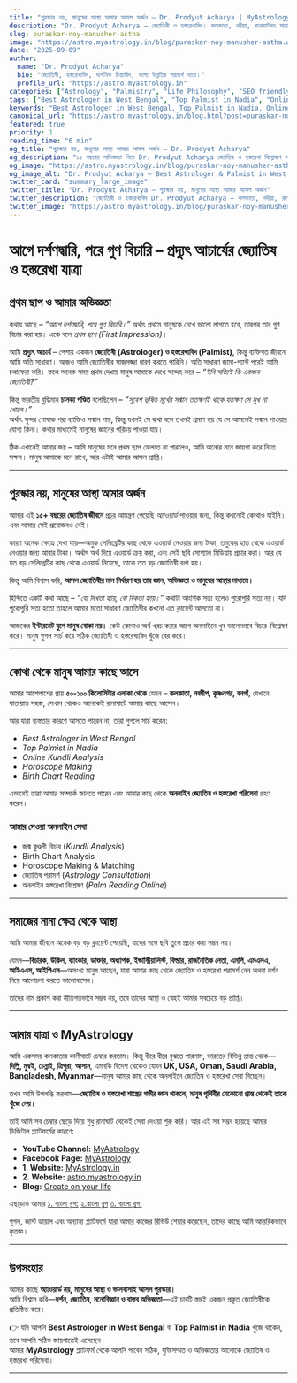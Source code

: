 ```yaml
---
title: "পুরস্কার নয়, মানুষের আস্থা আমার আসল অর্জন – Dr. Prodyut Acharya | MyAstrology"
description: "Dr. Prodyut Acharya – জ্যোতিষী ও হস্তরেখাবিদ। কলকাতা, নদীয়া, রানাঘাটসহ সারা ভারত ও বিদেশে অনলাইন জ্যোতিষ ও হস্তরেখা পরামর্শ প্রদান। মানুষের আস্থা, অভিজ্ঞতা ও দর্শনভিত্তিক সঠিক জ্যোতিষ বিশ্লেষণ।"
slug: puraskar-noy-manusher-astha
image: "https://astro.myastrology.in/blog/puraskar-noy-manusher-astha.webp"
date: "2025-09-09"
author:
  name: "Dr. Prodyut Acharya"
  bio: "জ্যোতিষী, হস্তরেখাবিদ, দার্শনিক চিন্তাবিদ, ভাগ্য উন্নতির পরামর্শ দাতা।"
  profile_url: "https://astro.myastrology.in"
categories: ["Astrology", "Palmistry", "Life Philosophy", "SEO friendly"]
tags: ["Best Astrologer in West Bengal", "Top Palmist in Nadia", "Online Kundli Analysis", "Horoscope Making", "Palm Reading Online", "MyAstrology"]
keywords: "Best Astrologer in West Bengal, Top Palmist in Nadia, Online Astrology Consultation, Kundli Analysis, Horoscope Making, Palm Reading Online, Dr. Prodyut Acharya, MyAstrology"
canonical_url: "https://astro.myastrology.in/blog.html?post=puraskar-noy-manusher-astha"
featured: true
priority: 1
reading_time: "6 min"
og_title: "পুরস্কার নয়, মানুষের আস্থা আমার আসল অর্জন – Dr. Prodyut Acharya"
og_description: "১৫ বছরের অভিজ্ঞতা নিয়ে Dr. Prodyut Acharya জ্যোতিষ ও হস্তরেখা বিশ্লেষণে মানুষের আস্থা অর্জন করেছেন। পুরস্কার নয়, দর্শন, যুক্তি ও অভিজ্ঞতার মাধ্যমেই তাঁর সাফল্য।"
og_image: "https://astro.myastrology.in/blog/puraskar-noy-manusher-astha.webp"
og_image_alt: "Dr. Prodyut Acharya – Best Astrologer & Palmist in West Bengal"
twitter_card: "summary_large_image"
twitter_title: "Dr. Prodyut Acharya – পুরস্কার নয়, মানুষের আস্থা আমার আসল অর্জন"
twitter_description: "জ্যোতিষী ও হস্তরেখাবিদ Dr. Prodyut Acharya – কলকাতা, নদীয়া, রানাঘাট থেকে সারা বিশ্বে অনলাইন Astrology & Palmistry Consultation।"
twitter_image: "https://astro.myastrology.in/blog/puraskar-noy-manusher-astha.webp"
---
```



# আগে দর্শণদ্বারি, পরে গুণ বিচারি – প্রদ্যুৎ আচার্যের জ্যোতিষ ও হস্তরেখা যাত্রা  

## প্রথম ছাপ ও আমার অভিজ্ঞতা  
কথায় আছে – *“আগে দর্শণদ্বারি, পরে গুণ বিচারি।”* অর্থাৎ প্রথমে মানুষকে দেখে ভালো লাগতে হবে, তারপর তার গুণ বিচার করা হয়। একে বলে *প্রথম ছাপ (First Impression)*।  

আমি **প্রদ্যুৎ আচার্য** – পেশায় একজন **জ্যোতিষী (Astrologer) ও হস্তরেখাবিদ (Palmist)**, কিন্তু ব্যক্তিগত জীবনে আমি অতি সাধারণ। আজও আমি জ্যোতিষীর সাজসজ্জা ধারণ করতে পারিনি। অতি সাধারণ জামা-প্যান্ট পরেই আমি চলাফেরা করি। ফলে অনেক সময় প্রথম দেখায় মানুষ আমাকে দেখে সন্দেহ করে – *“ইনি সত্যিই কি একজন জ্যোতিষী?”*  

কিন্তু ভারতীয় বুদ্ধিমান **চানক্য পণ্ডিত** বলেছিলেন – *“সুবেশ ভূষিত মূর্খের সন্মান ততক্ষণই থাকে যতক্ষণ সে মুখ না খোলে।”*  
অর্থাৎ সুন্দর পোষাক পরা ব্যাক্তিও সন্মান পায়, কিন্তু যখনই সে কথা বলে তখনই প্রমাণ হয় যে সে আসলেই সন্মান পাওয়ার যোগ্য কিনা। কথার মাধ্যমেই মানুষের জ্ঞানের পরিচয় পাওয়া যায়।  

ঠিক এখানেই আমার জয় – আমি মানুষের মনে প্রথম ছাপ ফেলতে না পারলেও, আমি অন্যের মনে জায়গা করে নিতে সক্ষম। মানুষ আমাকে মনে রাখে, আর এটাই আমার আসল প্রাপ্তি।  

---

## পুরস্কার নয়, মানুষের আস্থা আমার অর্জন  
আমার এই **১৫+ বছরের জ্যোতিষ জীবনে** প্রচুর আমন্ত্রণ পেয়েছি *অ্যাওয়ার্ড* পাওয়ার জন্য, কিন্তু কখনোই কোথাও যাইনি। এবং আমার সেই প্রয়োজনও নেই।  

কারণ অনেক ক্ষেত্রে দেখা যায়—অমুক সেলিব্রেটির কাছ থেকে এওয়ার্ড নেওয়ার জন্য টাকা, তমুকের হাত থেকে এওয়ার্ড নেওয়ার জন্য আবার টাকা। অর্থাৎ অর্থ দিয়ে এওয়ার্ড ক্রয় করা, এবং সেই ছবি সোশ্যাল মিডিয়ায় প্রচার করা। আর যে যত বড় সেলিব্রেটির কাছ থেকে এওয়ার্ড নিয়েছে, তাকে তত বড় জ্যোতিষী বলা হয়।  

কিন্তু আমি বিশ্বাস করি, **আসল জ্যোতিষীর মান নির্ধারণ হয় তার জ্ঞান, অভিজ্ঞতা ও মানুষের আস্থার মাধ্যমে।**  

হিন্দিতে একটি কথা আছে – *“যো দিখতা হ্যায়, বো বিকতা হ্যায়।”* কথাটা আংশিক সত্য হলেও পুরোপুরি সত্য নয়। যদি পুরোপুরি সত্য হতো তাহলে আমার মতো সাধারণ জ্যোতিষীর কখনো এত ক্লায়েন্ট আসতো না।  

আজকের **ইন্টারনেট যুগে মানুষ বোকা নয়।** কেউ কোথাও অর্থ খরচ করার আগে অনলাইনে খুব ভালোভাবে বিচার-বিশ্লেষণ করে। মানুষ গুগল সার্চ করে সঠিক জ্যোতিষী ও হস্তরেখাবিদ খুঁজে বের করে।  

---

## কোথা থেকে মানুষ আমার কাছে আসে  
আমার আশেপাশের প্রায় **৫০-১০০ কিলোমিটার এলাকা থেকে** যেমন – **কলকাতা, নবদ্বীপ, কৃষ্ণনগর, বনগাঁ**, যেখানে যাতায়াত সহজ, সেখান থেকেও অনেকেই রানাঘাটে আমার কাছে আসেন।  

আর যারা ব্যস্ততার কারণে আসতে পারেন না, তারা গুগলে সার্চ করেন:  
- *Best Astrologer in West Bengal*  
- *Top Palmist in Nadia*  
- *Online Kundli Analysis*  
- *Horoscope Making*  
- *Birth Chart Reading*  

এভাবেই তারা আমার সম্পর্কে জানতে পারেন এবং আমার কাছ থেকে **অনলাইন জ্যোতিষ ও হস্তরেখা পরিসেবা** গ্রহণ করেন।  

### আমার দেওয়া অনলাইন সেবা  
- জন্ম কুণ্ডলী বিচার (*Kundli Analysis*)  
- Birth Chart Analysis  
- Horoscope Making & Matching  
- জ্যোতিষ পরামর্শ (*Astrology Consultation*)  
- অনলাইন হস্তরেখা বিশ্লেষণ (*Palm Reading Online*)  

---

## সমাজের নানা ক্ষেত্র থেকে আস্থা  
আমি আমার জীবনে অনেক বড় বড় ক্লায়েন্ট পেয়েছি, যাদের সঙ্গে ছবি তুলে প্রচার করা সম্ভব নয়।  

যেমন—**বিচারক, উকিল, ব্যাংকার, ডাক্তার, অধ্যাপক, ইন্ডাস্ট্রিয়ালিস্ট, বিল্ডার, রাজনৈতিক নেতা, এমপি, এমএলএ, আইএএস, আইপিএস**—অসংখ্য মানুষ আছেন, যারা আমার কাছ থেকে জ্যোতিষ ও হস্তরেখা পরামর্শ নেন অথবা দর্শন নিয়ে আলোচনা করতে ভালোবাসেন।  

তাদের নাম প্রকাশ করা নীতিগতভাবে সম্ভব নয়, তবে তাদের আস্থা ও স্নেহই আমার সবচেয়ে বড় প্রাপ্তি।  

---

## আমার যাত্রা ও MyAstrology  
আমি একসময় কলকাতার কালীঘাটে চেম্বার করতাম। কিন্তু ধীরে ধীরে বুঝতে পারলাম, ভারতের বিভিন্ন প্রান্ত থেকে—**দিল্লি, মুম্বই, চেন্নাই, ত্রিপুরা, আসাম**, এমনকি বিদেশ থেকেও যেমন **UK, USA, Oman, Saudi Arabia, Bangladesh, Myanmar**—মানুষ আমার কাছ থেকে অনলাইনে জ্যোতিষ ও হস্তরেখা সেবা নিচ্ছেন।  

তখন আমি উপলব্ধি করলাম—**জ্যোতিষ ও হস্তরেখা শাস্ত্রের গভীর জ্ঞান থাকলে, মানুষ পৃথিবীর যেকোনো প্রান্ত থেকেই তাকে খুঁজে নেয়।**  

তাই আমি সব চেম্বার ছেড়ে দিয়ে শুধু রানাঘাট থেকেই সেবা দেওয়া শুরু করি। আর এই সব সম্ভব হয়েছে আমার ডিজিটাল প্ল্যাটফর্মের কারণে:  

- **YouTube Channel:** [MyAstrology](https://youtube.com/@myastrology)  
- **Facebook Page:** [MyAstrology](https://www.facebook.com/Dr.ProdyutAcharya)  
- **1. Website:** [MyAstrology.in](https://www.myastrology.in)  
- **2. Website:** [astro.myastrology.in](https://astro.myastrology.in) 
- **Blog:** [Create on your life](https://prodyutacharya.blogspot.com)  

এছাড়াও আমার 
[১. বাংলা ব্লগ:](https://bangla.myastrology.in) 
[২.বাংলা ব্লগ](https://blog.myastrology.in) 
[৩. বাংলা ব্লগ:](https://astro.myastrology.in/blog.html) 

গুগল, জাস্ট ডায়াল এবং অন্যান্য প্ল্যাটফর্মে যারা আমার কাজের রিভিউ শেয়ার করেছেন, তাদের কাছে আমি আন্তরিকভাবে কৃতজ্ঞ।  

---

## উপসংহার  
আমার কাছে **অ্যাওয়ার্ড নয়, মানুষের আস্থা ও ভালবাসাই আসল পুরস্কার।**  
আমি বিশ্বাস করি—**দর্শন, জ্যোতিষ, মনোবিজ্ঞান ও বাস্তব অভিজ্ঞতা**—এই চারটি স্তম্ভই একজন প্রকৃত জ্যোতিষীকে প্রতিষ্ঠিত করে।  

👉 যদি আপনি **Best Astrologer in West Bengal** বা **Top Palmist in Nadia** খুঁজে থাকেন, তবে আপনি সঠিক জায়গাতেই এসেছেন।  
আমার **MyAstrology** প্ল্যাটফর্ম থেকে আপনি পাবেন সঠিক, যুক্তিসম্মত ও অভিজ্ঞতার আলোকে জ্যোতিষ ও হস্তরেখা পরিসেবা।

---
